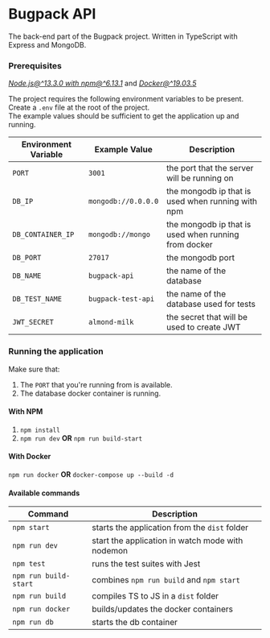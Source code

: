 # Bugpack API

The back-end part of the Bugpack project. Written in TypeScript with Express and MongoDB.

### Prerequisites
[*Node.js@^13.3.0 with npm@^6.13.1*](https://nodejs.org/en/download/) and [*Docker@^19.03.5*](https://www.docker.com/)

The project requires the following environment variables to be present. Create a `.env` file at the root of the project.  
The example values should be sufficient to get the application up and running.

| Environment Variable  | Example Value       | Description                                           |
| --------------------- | ------------------- | ----------------------------------------------------- |
| `PORT`                | `3001`              | the port that the server will be running on           |
| `DB_IP`               | `mongodb://0.0.0.0` | the mongodb ip that is used when running with npm     |
| `DB_CONTAINER_IP`     | `mongodb://mongo`   | the mongodb ip that is used when running from docker  |
| `DB_PORT`             | `27017`             | the mongodb port                                      |
| `DB_NAME`             | `bugpack-api`       | the name of the database                              |
| `DB_TEST_NAME`        | `bugpack-test-api`  | the name of the database used for tests               |
| `JWT_SECRET`          | `almond-milk`       | the secret that will be used to create JWT            |

### Running the application

Make sure that:
1. The `PORT` that you're running from is available.
2. The database docker container is running.

#### With NPM
1. `npm install`
2. `npm run dev` **OR** `npm run build-start`

#### With Docker
`npm run docker` **OR** `docker-compose up --build -d`

#### Available commands

| Command               | Description                                       |
| --------------------- | ------------------------------------------------- |
| `npm start`           | starts the application from the `dist` folder     |
| `npm run dev`         | start the application in watch mode with nodemon  |
| `npm test`            | runs the test suites with Jest                    |
| `npm run build-start` | combines `npm run build` and `npm start`          |
| `npm run build`       | compiles TS to JS in a `dist` folder              |
| `npm run docker`      | builds/updates the docker containers              |
| `npm run db`          | starts the db container                           |
